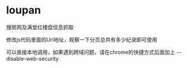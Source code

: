 loupan
======

搜房网及满堂红楼盘信息抓取

修改js代码里面的Url地址，观察一下分页总共有多少纪录即可使用

可以直接本地调用，如果遇到跨域问题，请在chrome的快捷方式后面加上 --disable-web-security

